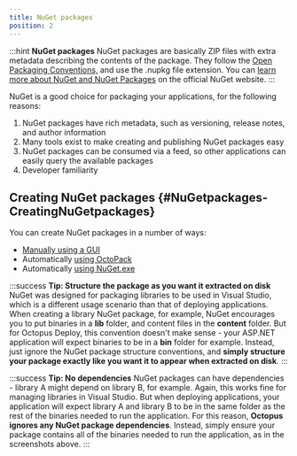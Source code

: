 ```yaml
---
title: NuGet packages
position: 2
---
```



:::hint
**NuGet packages**
NuGet packages are basically ZIP files with extra metadata describing the contents of the package. They follow the [Open Packaging Conventions,](http://en.wikipedia.org/wiki/Open_Packaging_Conventions) and use the .nupkg file extension. You can [learn more about NuGet and NuGet Packages](http://docs.nuget.org/docs/start-here/overview) on the official NuGet website.
:::





NuGet is a good choice for packaging your applications, for the following reasons:

1. NuGet packages have rich metadata, such as versioning, release notes, and author information
2. Many tools exist to make creating and publishing NuGet packages easy
3. NuGet packages can be consumed via a feed, so other applications can easily query the available packages
4. Developer familiarity


## Creating NuGet packages {#NuGetpackages-CreatingNuGetpackages}


You can create NuGet packages in a number of ways:

- [Manually using a GUI](http://docs.octopusdeploy.com/display/OD/Manually)
- Automatically [using OctoPack](http://docs.octopusdeploy.com/display/OD/Using+OctoPack)
- Automatically [using NuGet.exe](http://docs.octopusdeploy.com/display/OD/Using+NuGet.exe)





:::success
**Tip: Structure the package as you want it extracted on disk**
NuGet was designed for packaging libraries to be used in Visual Studio, which is a different usage scenario than that of deploying applications. When creating a library NuGet package, for example, NuGet encourages you to put binaries in a **lib** folder, and content files in the **content** folder. But for Octopus Deploy, this convention doesn't make sense - your ASP.NET application will expect binaries to be in a **bin** folder for example. Instead, just ignore the NuGet package structure conventions, and **simply structure your package exactly like you want it to appear when extracted on disk**.
:::

:::success
**Tip: No dependencies**
NuGet packages can have dependencies - library A might depend on library B, for example. Again, this works fine for managing libraries in Visual Studio. But when deploying applications, your application will expect library A and library B to be in the same folder as the rest of the binaries needed to run the application. For this reason, **Octopus ignores any NuGet package dependencies**. Instead, simply ensure your package contains all of the binaries needed to run the application, as in the screenshots above.
:::
